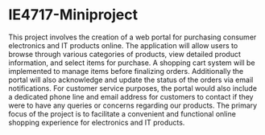 # IE4717-Miniproject

This project involves the creation of a web portal for purchasing consumer electronics and IT products online. The application will allow users to browse through various categories of products, view detailed product information, and select items for purchase. A shopping cart system will be implemented to manage items before finalizing orders. Additionally the portal will also acknowledge and update the status of the orders via email notifications. For customer service purposes, the portal would also include a dedicated phone line and email address for customers to contact if they were to have any queries or concerns regarding our products. The primary focus of the project is to facilitate a convenient and functional online shopping experience for electronics and IT products.
